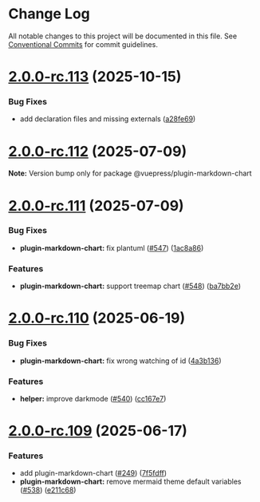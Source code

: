 # Change Log

All notable changes to this project will be documented in this file.
See [Conventional Commits](https://conventionalcommits.org) for commit guidelines.

# [2.0.0-rc.113](https://github.com/vuepress/ecosystem/compare/v2.0.0-rc.112...v2.0.0-rc.113) (2025-10-15)

### Bug Fixes

- add declaration files and missing externals ([a28fe69](https://github.com/vuepress/ecosystem/commit/a28fe69a35400965cf2958e01ba95434f6344a14))

# [2.0.0-rc.112](https://github.com/vuepress/ecosystem/compare/v2.0.0-rc.111...v2.0.0-rc.112) (2025-07-09)

**Note:** Version bump only for package @vuepress/plugin-markdown-chart

# [2.0.0-rc.111](https://github.com/vuepress/ecosystem/compare/v2.0.0-rc.110...v2.0.0-rc.111) (2025-07-09)

### Bug Fixes

- **plugin-markdown-chart:** fix plantuml ([#547](https://github.com/vuepress/ecosystem/issues/547)) ([1ac8a86](https://github.com/vuepress/ecosystem/commit/1ac8a86eb4c1dc446cace3e8f23495ca2753d686))

### Features

- **plugin-markdown-chart:** support treemap chart ([#548](https://github.com/vuepress/ecosystem/issues/548)) ([ba7bb2e](https://github.com/vuepress/ecosystem/commit/ba7bb2e8c053f59475f11480c3d09a60ffd47451))

# [2.0.0-rc.110](https://github.com/vuepress/ecosystem/compare/v2.0.0-rc.109...v2.0.0-rc.110) (2025-06-19)

### Bug Fixes

- **plugin-markdown-chart:** fix wrong watching of id ([4a3b136](https://github.com/vuepress/ecosystem/commit/4a3b136bce82a18b3565ba571e442a93d2e8c2bc))

### Features

- **helper:** improve darkmode ([#540](https://github.com/vuepress/ecosystem/issues/540)) ([cc167e7](https://github.com/vuepress/ecosystem/commit/cc167e7bd2306ca5d548ab12268b2d4ad40d729f))

# [2.0.0-rc.109](https://github.com/vuepress/ecosystem/compare/v2.0.0-rc.108...v2.0.0-rc.109) (2025-06-17)

### Features

- add plugin-markdown-chart ([#249](https://github.com/vuepress/ecosystem/issues/249)) ([7f5fdff](https://github.com/vuepress/ecosystem/commit/7f5fdff8c26f865b21697b3c6d29bb49d9b20ba4))
- **plugin-markdown-chart:** remove mermaid theme default variables ([#538](https://github.com/vuepress/ecosystem/issues/538)) ([e211c68](https://github.com/vuepress/ecosystem/commit/e211c68e6d51812a9a48d8af8df7e7084051bb15))
